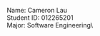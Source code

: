 Name: Cameron Lau\
Student ID: 012265201\
Major: Software Engineering\
<!-- Preferred Email Address: cameron1998@gmail.com -->
